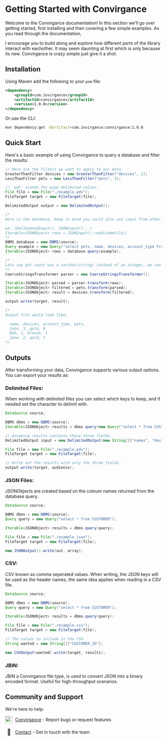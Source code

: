 # Getting Started with Convirgance

Welcome to the Convirgance documentation! In this section we'll go over getting started, first installing and then covering a few simple examples. As you read through the documentation,

I encourage you to build along and explore how different parts of the library interact with eachother. It may seem daunting at first which is only because its new. Convirgance is crazy simple just give it a shot.

## Installation

Using Maven add the following to your `pom` file:

```xml
<dependency>
    <groupId>com.invirgance</groupId>
    <artifactId>convirgance</artifactId>
    <version>1.0.0</version>
</dependency>
```

Or use the CLI:

```sh
mvn dependency:get -Dartifact=com.invirgance:convirgance:1.0.0
```

## Quick Start

Here's a basic example of using Convirgance to query a database and filter the results:

```java
// Here are the filters we want to apply to our data.
GreaterThanFilter devices = new GreaterThanFilter("devices", 1);
LessThanFilter pets = new LessThanFilter("pets", 3);

// `pdc' stands for pipe delimited values.
File file = new File("./example.pdv");
FileTarget target = new FileTarget(file);

DelimitedOutput output = new DelimitedOutput();

/*
Here is the database, keep in mind you could also use input from other places too.

ex: (DelimimtedInput(), JSONInput()...)
Iterable<JSONObject> rows = JSONInput().read(someFile);
*/
DBMS database = new DBMS(source);
Query example = new Query("select pets, name, devices, account_type from CUSTOMER");
Iterable<JSONObject> rows = database.query(example);

/*
Lets say pet count was a varchar(string) instead of an integer, we can use the following transformer to coerce the data so the filter works correctly.
*/
CoerceStringsTransformer parser = new CoerceStringsTransformer();

Iterable<JSONObject> parsed = parser.transform(rows);
Iterable<JSONObject> filtered = pets.transform(parsed);
Iterable<JSONObject> result = devices.transform(filtered);

output.write(target, result);

/*
Output file would look like:

  name, devices, account_type, pets,
  John, 3, gold, 0
  Bob, 1, bronze, 1
  Jane, 2, gold, 2
*/
```

## Outputs

After transforming your data, Convirgance supports various output options. You can export your results as:

### Delimited Files:

When working with delimited files you can select which keys to keep, and if needed set the character to delimit with.

```java
DataSource source;

DBMS dbms = new DBMS(source);
Iterable<JSONObject> results = dbms.query(new Query("select * from CUSTOMER"));

// Assuming results contains these three fields.
DelimitedOutput input = new DelimitedOutput(new String[]{"names", "devices", "pets"});

File file = new File("./example.pdv");
FileTarget target = new FileTarget(file);

// Write out the results with only the three fields.
output.write(target, audience);
```

### JSON Files:

JSONObjects are created based on the coloum names returned from the database query.

```java
DataSource source;

DBMS dbms = new DBMS(source);
Query query = new Query("select * from CUSTOMER");

Iterable<JSONObject> results = dbms.query(query);

File file = new File("./example.json");
FileTarget target = new FileTarget(file);

new JSONOutput().write(out, array);
```

### CSV:

CSV known as comma seperated values. When writing, the JSON keys will be used as the header names, the same idea applies when reading in a CSV file.

```java
DataSource source;

DBMS dbms = new DBMS(source);
Query query = new Query("select * from CUSTOMER");

Iterable<JSONObject> results = dbms.query(query);

File file = new File("./example.csv");
FileTarget target = new FileTarget(file);

// The values to include in the CSV.
String wanted = new String[]{"CUSTOMER_ID"};

new CSVOutput(wanted).write(target, results);
```

### JBIN:

JBIN a Convirgance file type, is used to convert JSON into a binary encoded format. Useful for high-throughput scenarios.

## Community and Support

We're here to help:

<div style="display: flex; align-items: center; gap: 8px; margin-bottom: 16px">
 <img src="/images/github.png" width="24" height="24" style="display: flex; align-items: center; justify-content: center;">
 <div>
     <a href="https://github.com/InvirganceOpenSource/convirgance">Convirgance</a>
     <span>- Report bugs or request features</span>
 </div>
</div>

<div style="display: flex; align-items: center; gap: 8px; margin-bottom: 16px">
  <span style="display: flex; align-items: center; justify-content: center;font-size:20px; width: 24px; height: 24px">📑</span>
  <div>
    <a href="/#/contact.md">Contact</a>
    <span>- Get in touch with the team</span>
  </div>
</div>
